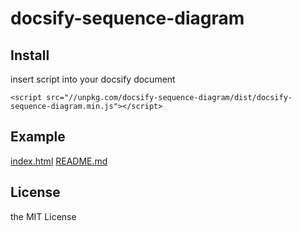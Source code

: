 # docsify-sequence-diagram

## Install
insert script into your docsify document
```
<script src="//unpkg.com/docsify-sequence-diagram/dist/docsify-sequence-diagram.min.js"></script>
```


## Example
[index.html](example/index.html)
[README.md](example/README.md)


## License
the MIT License
